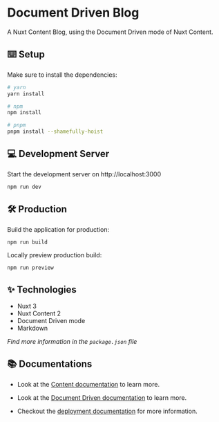 # Document Driven Blog

A Nuxt Content Blog, using the Document Driven mode of Nuxt Content. 

## ⌨️ Setup

Make sure to install the dependencies:

```bash
# yarn
yarn install

# npm
npm install

# pnpm
pnpm install --shamefully-hoist
```

## 💻 Development Server

Start the development server on http://localhost:3000

```bash
npm run dev
```

## 🛠️ Production

Build the application for production:

```bash
npm run build
```

Locally preview production build:

```bash
npm run preview
```

## ✨ Technologies

- Nuxt 3
- Nuxt Content 2
- Document Driven mode
- Markdown

*Find more information in the `package.json` file*

## 📚 Documentations

- Look at the [Content documentation](https://content-v2.nuxtjs.org/) to learn more.

- Look at the [Document Driven documentation](https://content.nuxtjs.org/guide/writing/document-driven) to learn more.

- Checkout the [deployment documentation](https://v3.nuxtjs.org/docs/deployment) for more information.
